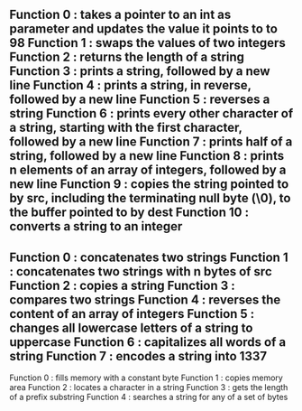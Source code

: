 Function 0 : takes a pointer to an int as parameter and updates the value it points to to 98
Function 1 : swaps the values of two integers
Function 2 : returns the length of a string
Function 3 : prints a string, followed by a new line
Function 4 : prints a string, in reverse, followed by a new line
Function 5 : reverses a string
Function 6 : prints every other character of a string, starting with the first character, followed by a new line
Function 7 : prints half of a string, followed by a new line
Function 8 : prints n elements of an array of integers, followed by a new line
Function 9 : copies the string pointed to by src, including the terminating null byte (\0), to the buffer pointed to by dest
Function 10 : converts a string to an integer
----------------------
Function 0 : concatenates two strings
Function 1 : concatenates two strings with n bytes of src
Function 2 : copies a string
Function 3 : compares two strings
Function 4 : reverses the content of an array of integers
Function 5 : changes all lowercase letters of a string to uppercase
Function 6 : capitalizes all words of a string
Function 7 : encodes a string into 1337
----------------------
Function 0 : fills memory with a constant byte
Function 1 : copies memory area
Function 2 : locates a character in a string
Function 3 : gets the length of a prefix substring
Function 4 : searches a string for any of a set of bytes
